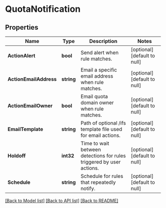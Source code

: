 # QuotaNotification

## Properties
Name | Type | Description | Notes
------------ | ------------- | ------------- | -------------
**ActionAlert** | **bool** | Send alert when rule matches. | [optional] [default to null]
**ActionEmailAddress** | **string** | Email a specific email address when rule matches. | [optional] [default to null]
**ActionEmailOwner** | **bool** | Email quota domain owner when rule matches. | [optional] [default to null]
**EmailTemplate** | **string** | Path of optional /ifs template file used for email actions. | [optional] [default to null]
**Holdoff** | **int32** | Time to wait between detections for rules triggered by user actions. | [optional] [default to null]
**Schedule** | **string** | Schedule for rules that repeatedly notify. | [optional] [default to null]

[[Back to Model list]](../README.md#documentation-for-models) [[Back to API list]](../README.md#documentation-for-api-endpoints) [[Back to README]](../README.md)


